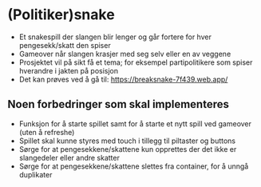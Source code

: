 # (Politiker)snake
- Et snakespill der slangen blir lenger og går fortere for hver pengesekk/skatt den spiser
- Gameover når slangen krasjer med seg selv eller en av veggene
- Prosjektet vil på sikt få et tema; for eksempel partipolitikere som spiser hverandre i jakten på posisjon
- Det kan prøves ved å gå til: https://breaksnake-7f439.web.app/

## Noen forbedringer som skal implementeres
- Funksjon for å starte spillet samt for å starte et nytt spill ved gameover (uten å refreshe)
- Spillet skal kunne styres med touch i tillegg til piltaster og buttons
- Sørge for at pengesekkene/skattene kun opprettes der det ikke er slangedeler eller andre skatter
- Sørge for at pengesekkene/skattene slettes fra container, for å unngå duplikater
